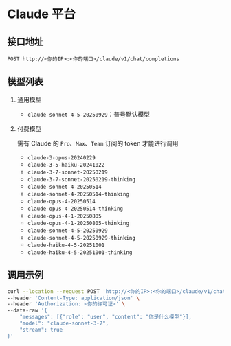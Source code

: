 # Claude 平台

## 接口地址

```curl
POST http://<你的IP>:<你的端口>/claude/v1/chat/completions
```

## 模型列表

1. 通用模型

   - `claude-sonnet-4-5-20250929`：普号默认模型

2. 付费模型

   需有 Claude 的 `Pro`、`Max`、`Team` 订阅的 token 才能进行调用

   - `claude-3-opus-20240229`
   - `claude-3-5-haiku-20241022`
   - `claude-3-7-sonnet-20250219`
   - `claude-3-7-sonnet-20250219-thinking`
   - `claude-sonnet-4-20250514`
   - `claude-sonnet-4-20250514-thinking`
   - `claude-opus-4-20250514`
   - `claude-opus-4-20250514-thinking`
   - `claude-opus-4-1-20250805`
   - `claude-opus-4-1-20250805-thinking`
   - `claude-sonnet-4-5-20250929`
   - `claude-sonnet-4-5-20250929-thinking`
   - `claude-haiku-4-5-20251001`
   - `claude-haiku-4-5-20251001-thinking`

## 调用示例

```bash
curl --location --request POST 'http://<你的IP>:<你的端口>/claude/v1/chat/completions' \
--header 'Content-Type: application/json' \
--header 'Authorization: <你的许可证>' \
--data-raw '{
    "messages": [{"role": "user", "content": "你是什么模型"}],
    "model": "claude-sonnet-3-7",
    "stream": true
}'
```
